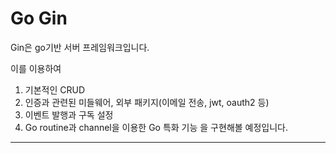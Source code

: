 # Go Gin
Gin은 go기반 서버 프레임워크입니다. 

이를 이용하여
1. 기본적인 CRUD
2. 인증과 관련된 미들웨어, 외부 패키지(이메일 전송, jwt, oauth2 등)
3. 이벤트 발행과 구독 설정
4. Go routine과 channel을 이용한 Go 특화 기능
을 구현해볼 예정입니다.

---
